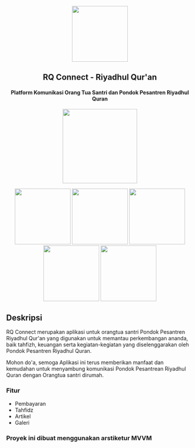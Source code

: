 <p align="center"><img src="https://i.ibb.co/VSr1QxT/Logo.png" width="150"></p> 
<h2 align="center"><b>RQ Connect - Riyadhul Qur'an</b></h2>
<h4 align="center">Platform Komunikasi Orang Tua Santri dan Pondok Pesantren Riyadhul Quran</h4>
<p align="center"><a href="http://play.google.com/store/apps/details?id=com.tupaiaer.rqconnect"><img src="https://play.google.com/intl/en_us/badges/static/images/badges/en_badge_web_generic.png" width="200"></a></p> 

<p align="center">

<img src="https://lh3.googleusercontent.com/onRPV45Fdph3JwGFfLs-VEDJBFR7sl5XxyMvJ5ZSWPdy2BmOUw-dcEeLWp4yvvZiDg3l=w3360-h1832-rw" width="150">
<img src="https://lh3.googleusercontent.com/clYXhClFwO59yZyRIPBIAB9fcSbn3wy6wDJeTQQ7AhEdCebfQCluqA6DDAy5AUcpXg=w3360-h1832-rw" width="150">
<img src="https://lh3.googleusercontent.com/fn39cMga77COqfMTo5ofGiYpKQ3u7m1Zp1Ey7Hca5FscL-RPGCKXWmxiPln-lNEWw4I=w3360-h1832-rw" width="150">
<img src="https://lh3.googleusercontent.com/-DR-QuTaih2VdwdkL_ofjjCU8Wk06-_h7SmYcVxI441cH2MJyigNvwFHWpNbJidYx5c=w3360-h1832-rw" width="150">
<img src="https://lh3.googleusercontent.com/Omw-JJh0SikAnsUIi2Wl0Zy_lzair1aPtrcEV0oSKZwTwso5nyRdXqv4LEhFwaN57Q=w3360-h1832-rw" width="150">

## Deskripsi

RQ Connect merupakan aplikasi untuk orangtua santri Pondok Pesantren Riyadhul Qur'an yang digunakan untuk memantau perkembangan ananda, baik tahfizh, keuangan serta kegiatan-kegiatan yang diselenggarakan oleh Pondok Pesantren Riyadhul Quran.

Mohon do'a, semoga Aplikasi ini terus memberikan manfaat dan kemudahan untuk menyambung komunikasi Pondok Pesantrean Riyadhul Quran dengan Orangtua santri dirumah.
### Fitur

* Pembayaran
* Tahfidz
* Artikel
* Galeri

### Proyek ini dibuat menggunakan arstiketur MVVM

